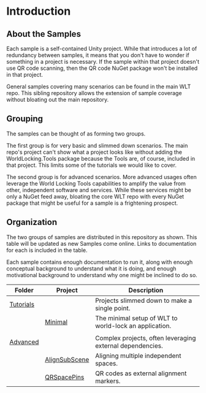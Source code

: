 # Introduction

## About the Samples

Each sample is a self-contained Unity project. While that introduces a lot of redundancy between samples, it means that you don't have to wonder if something in a project is necessary. If the sample within that project doesn't use QR code scanning, then the QR code NuGet package won't be installed in that project.

General samples covering many scenarios can be found in the main WLT repo. This sibling repository allows the extension of sample coverage without bloating out the main repository. 

## Grouping

The samples can be thought of as forming two groups.

The first group is for very basic and slimmed down scenarios. The main repo's project can't show what a project looks like without adding the WorldLocking.Tools package because the Tools are, of course, included in that project. This limits some of the tutorials we would like to cover.

The second group is for advanced scenarios. More advanced usages often leverage the World Locking Tools capabilities to amplify the value from other, independent software and services. While these services might be only a NuGet feed away, bloating the core WLT repo with every NuGet package that might be useful for a sample is a frightening prospect.

## Organization

The two groups of samples are distributed in this repository as shown. This table will be updated as new Samples come online. Links to documentation for each is included in the table.

Each sample contains enough documentation to run it, along with enough conceptual background to understand what it is doing, and enough motivational background to understand why one might be inclined to do so. 

| Folder     | Project       | Description                                               |
|------------|---------------|-----------------------------------------------------------|
| [Tutorials](~/Tutorial/Tutorial.md)|               | Projects slimmed down to make a single point.             |
|            | [Minimal](~/Tutorial/01_Minimal/01_Minimal.md) | The minimal setup of WLT to world-lock an application. |
|            |               |                                                           |
| [Advanced](../../Advanced/Advanced.md) |               | Complex projects, often leveraging external dependencies. |
|            | [AlignSubScene](../../Advanced/AlignSubScene/AlignSubScene.md) | Aligning multiple independent spaces.                    |
|            | [QRSpacePins](../../Advanced/QRSpacePins/QRSpacePins.md)   | QR codes as external alignment markers.                  |

